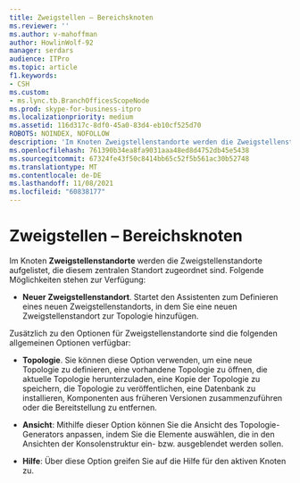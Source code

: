 ```yaml
---
title: Zweigstellen – Bereichsknoten
ms.reviewer: ''
ms.author: v-mahoffman
author: HowlinWolf-92
manager: serdars
audience: ITPro
ms.topic: article
f1.keywords:
- CSH
ms.custom:
- ms.lync.tb.BranchOfficesScopeNode
ms.prod: skype-for-business-itpro
ms.localizationpriority: medium
ms.assetid: 116d317c-8df0-45a0-83d4-eb10cf525d70
ROBOTS: NOINDEX, NOFOLLOW
description: 'Im Knoten Zweigstellenstandorte werden die Zweigstellenstandorte aufgelistet, die diesem zentralen Standort zugeordnet sind. Folgende Möglichkeiten stehen zur Verfügung:'
ms.openlocfilehash: 761390b34ea8fa9031aaa48ed8d4752db45e5438
ms.sourcegitcommit: 67324fe43f50c8414bb65c52f5b561ac30b52748
ms.translationtype: MT
ms.contentlocale: de-DE
ms.lasthandoff: 11/08/2021
ms.locfileid: "60838177"
---
```

# <a name="branch-offices-scope-node"></a>Zweigstellen – Bereichsknoten
 
Im Knoten **Zweigstellenstandorte** werden die Zweigstellenstandorte aufgelistet, die diesem zentralen Standort zugeordnet sind. Folgende Möglichkeiten stehen zur Verfügung:
  
- **Neuer Zweigstellenstandort**. Startet den Assistenten zum Definieren eines neuen Zweigstellenstandorts, in dem Sie eine neuen Zweigstellenstandort zur Topologie hinzufügen.
    
Zusätzlich zu den Optionen für Zweigstellenstandorte sind die folgenden allgemeinen Optionen verfügbar:
  
- **Topologie**. Sie können diese Option verwenden, um eine neue Topologie zu definieren, eine vorhandene Topologie zu öffnen, die aktuelle Topologie herunterzuladen, eine Kopie der Topologie zu speichern, die Topologie zu veröffentlichen, eine Datenbank zu installieren, Komponenten aus früheren Versionen zusammenzuführen oder die Bereitstellung zu entfernen.
    
- **Ansicht**: Mithilfe dieser Option können Sie die Ansicht des Topologie-Generators anpassen, indem Sie die Elemente auswählen, die in den Ansichten der Konsolenstruktur ein- bzw. ausgeblendet werden sollen.
    
- **Hilfe**: Über diese Option greifen Sie auf die Hilfe für den aktiven Knoten zu.
    

